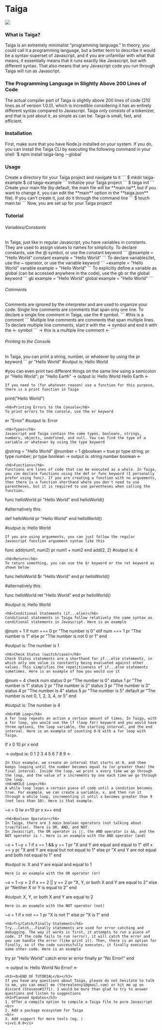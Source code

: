 <h1>Taiga</h1>
<img src="./images/taiga.jpg">
<h3>What is Taiga?</h3>
Taiga is an extremely minimalist "programming language." In theory, you could call it a programming language, but a better term to describe it would be a syntax-superset of Javascript, and if you are unfamiliar with what that means, it essentially means that it runs exactly like Javascript, but with different syntax. That also means that any Javascript code you run through Taiga will run as Javascript.
<h3>The Programming Language in Slightly Above 200 Lines of Code</h3>
The actual compiler part of Taiga is slightly above 200 lines of code (210 lines as of version 1.0.0), which is incredible considering it has an entirely different syntax compared to Javascript. Taiga only consists of a tokenizer, and that is just about it, as simple as can be. Taiga is small, fast, and efficient.
<h3>Installation</h3>
First, make sure that you have Node.js installed on your system. If you do, you can install the Taiga CLI by executing the following command in your shell `$ npm install taiga-lang --global`
<h3>Usage</h3>
Create a directory for your Taiga project and navigate to it
```
$ mkdir taiga-example
$ cd taiga-example
```
Initialize your Taiga project
```
$ taiga init
```
Create your main file (by default, the main file will be **main.tai**, but if you want to change it, you can edit the **main** option in the **taiga.json** file). If you can't create it, just do it through the command line
```
$ touch main.tai
```
Now, you are set up for your Taiga project!
<h3>Tutorial</h3>
<h6>Variables/Constants</h6>
In Taiga, just like in regular Javascript, you have variables in constants. They are used to assign values to names for simplicity. To declare constants, use the @ symbol, or use the constant keyword
```
@example = "Hello World"
constant example = "Hello World"
```
To declare variables/let, use the ~ operator, or use the variable keyword
```
~example = "Hello World"
variable example = "Hello World"
```
To explicitly define a variable as global (can be accessed anywhere in the code), use the gb or the global keyword
```
gb example = "Hello World"
global example = "Hello World"
```
<h6>Comments</h6>
Comments are ignored by the interpreter and are used to organize your code. Single line comments are comments that span only one line. To declare a single line comment in Taiga, use the # symbol. 
```
#this is a comment
```
Multiple line comments are comments that span multiple lines. To declare multiple line comments, start it with the -> symbol and end it with the <- symbol
```
->
this
is
a
multiple
line
comment
<-
```
<h6>Printing to the Console</h6>
In Taiga, you can print a string, number, or whatever by using the pr keyword
```
pr "Hello World"
#output is: Hello World

#you can even print two different things on the same line using a semicolon
pr "Hello World"; pr "Hello Earth"
->
output is:
Hello World
Hello Earth
<-
```
If you need to (for whatever reason) use a function for this purpose, there is a print function in Taiga
```
print("Hello World")
```
<h6>Printing Errors to the Console</h6>
To print errors to the console, use the er keyword
```
er "Error"
#output is: Error
```
<h6>Types</h6>
Javascript and Taiga contain the same types, booleans, strings, numbers, objects, undefined, and null. You can find the type of a variable or whatever by using the type keyword
```
@string = "Hello World"
@number = 1
@boolean = true
pr type string; pr type number; pr type boolean
->
output is: 
string
number
boolean
<-
```
<h6>Functions</h6>
Functions are lines of code that can be executed as a whole. In Taiga, you can declare functions using the def or func keyword (I personally prefer using func). If you are creating a function with no arguements, then there is a function shorthand where you don't need to use parentheses, but it is required to use parentheses when calling the function.
```
func helloWorld
    pr "Hello World"
end
helloWorld()

#alternatively this

def helloWorld
    pr "Hello World"
end
helloWorld()

#output is: Hello World
```
If you are using arguements, you can just follow the regular Javascript function arguement syntax like this
```
func add(num1, num2)
    pr num1 + num2
end
add(2, 2)
#output is: 4
```
<h6>Return</h6>
To return something, you can use the $r keyword or the ret keyword as shown below
```
func helloWorld
    $r "Hello World"
end
pr helloWorld()

#alternatively this

func helloWorld
    ret "Hello World"
end
pr helloWorld()

#output is: Hello World
```
<h6>Conditional Statements (if...else)</h6>
Conditional statements in Taiga follow relatively the same syntax as conditional statements in Javascript. Here is an example
```
@num = 1
if num === 0
    pr "The number is 0"
elif num === 1
    pr "The number is 1"
else
    pr "The number is not 0 or 1"
end

#output is: The number is 1
```
<h6>Check Status (switch/case)</h6>
Check Status statements are a shorthand for if...else statements, in which only one value is constantly being evaluated against other values. This simplifies the repetitiveness of if...else statements sometimes. Here is an example of how you would use it
```
@num = 4
check num
status 0
    pr "The number is 0"
status 1
    pr "The number is 1"
status 2
    pr "The number is 2"
status 3
    pr "The number is 3"
status 4
    pr "The number is 4"
status 5
    pr "The number is 5"
default
    pr "The number is not 0, 1, 2, 3, 4, or 5"
end

#output is: The number is 4
```
<h6>FOR Loop</h6>
A for loop repeats an action a certain amount of times. In Taiga, with a for loop, you would use the lf (loop for) keyword and you would have three options, the loop variable, the starting interval, and the end interval. Here is an example of counting 0-9 with a for loop with Taiga.
```
lf x 0 10
    pr x
end

->
output is: 
0
1
2
3
4
5
6
7
8
9
<-
```
In this example, we create an interval that starts at 0, and them keeps looping until the number becomes equal to (or greater than) the final interval. Inside the loop, we print x every time we go through the loop, and the value of x increments by one each time we go through the loop.
<h6>WHILE Loop</h6>
A while loop loops a certain piece of code until a condition becomes true. For example, we can create a variable, x, and then run it through a while loop, incrementing it until x becomes greater than 9 (not less than 10). Here is that example.
```
~x = 0
lw x<10
    pr x
    x++
end
```
<h6>Boolean Operator</h6>
In Taiga, there are 3 main boolean operators (not talking about true/false). There is OR, AND, and NOT.
In Javascript, the OR operator is ||, the AND operator is &&, and the NOT operator is !. Here is an example with the AND operator (and)
```
~x = 1
~y = 1
if x == 1 && y == 1
    pr "X and Y are equal and equal to 1"
elif x == y
    pr "X and Y are equal but not equal to 1"
else 
    pr "X and Y are not equal and both not equal to 1"
end

#output is: X and Y are equal and equal to 1
```
Here is an example with the OR operator (or)
```
~x = 1
~y = 2
if x == 2 || y == 2
    pr "X, Y, or both X and Y are equal to 2"
else
    pr "Neither X or Y is equal to 2"
end

#output: X, Y, or both X and Y are equal to 2
```
Here is an example with the NOT operator (not)
```
~x = 1
if x not == 1
    pr "X is not 1"
else 
    pr "X is 1"
end
```
<h6>Try/Catch/Finally Statement</h6>
Try...Catch...Finally statements are used for error catching and debugging. The way it works is first, it attempts to run a piece of code. If the code fails to run (error), it will catch the error and you can handle the error (like print it). Then, there is an option for finally, so if the code successfully executes, it finally executes some other code. Here is an example
```
try
    pr "Hello World"
catch error
    er error
finally
    pr "No Error!"
end

->
output is: 
Hello World
No Error!
<-
```
<h3><b>END OF TUTORIAL</b></h3>
If you have any questions about Taiga, please do not hesitate to talk to me, you can email me (therealenny1@gmail.com) or hit me up on discord (Stevano#1771). I would be more than glad to try to answer questions and listen to suggestions
<h3>Planned Updates</h3>
1. Offer a compile option to compile a Taiga file to pure Javascript
<br>
2. Add a package ecosystem for Taiga
<br>
3. Add support for more tools (eg. )
<i>v1.0.0</i>